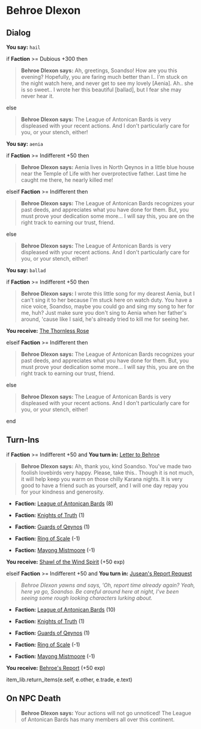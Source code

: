 # Behroe Dlexon
## Dialog

**You say:** `hail`



if **Faction** >= Dubious +300 then 



>**Behroe Dlexon says:** Ah, greetings, Soandso!  How are you this evening?  Hopefully, you are faring much better than I..  I'm stuck on the night watch here, and never get to see my lovely [Aenia].  Ah..  she is so sweet..  I wrote her this beautiful [ballad], but I fear she may never hear it.


else



>**Behroe Dlexon says:** The League of Antonican Bards is very displeased with your recent actions.   And I don't particularly care for you, or your stench, either!



**You say:** `aenia`



if **Faction** >= Indifferent +50 then



>**Behroe Dlexon says:** Aenia lives in North Qeynos in a little blue house near the Temple of Life with her overprotective father.  Last time he caught me there, he nearly killed me!


elseif **Faction** >= Indifferent then



>**Behroe Dlexon says:** The League of Antonican Bards recognizes your past deeds, and appreciates what you have done for them. But, you must prove your dedication some more... I will say this, you are on the right track to earning our trust, friend.


else



>**Behroe Dlexon says:** The League of Antonican Bards is very displeased with your recent actions.   And I don't particularly care for you, or your stench, either!



**You say:** `ballad`



if **Faction** >= Indifferent +50 then 




>**Behroe Dlexon says:** I wrote this little song for my dearest Aenia, but I can't sing it to her because I'm stuck here on watch duty.  You have a nice voice, Soandso, maybe you could go and sing my song to her for me, huh?  Just make sure you don't sing to Aenia when her father's around, 'cause like I said, he's already tried to kill me for seeing her.



**You receive:**  [The Thornless Rose](/item/18026)


elseif **Faction** >= Indifferent then



>**Behroe Dlexon says:** The League of Antonican Bards recognizes your past deeds, and appreciates what you have done for them. But, you must prove your dedication some more... I will say this, you are on the right track to earning our trust, friend.


else



>**Behroe Dlexon says:** The League of Antonican Bards is very displeased with your recent actions.   And I don't particularly care for you, or your stench, either!


end

## Turn-Ins




if **Faction** >= Indifferent +50 and  **You turn in:** [Letter to Behroe](/item/18027)


>**Behroe Dlexon says:** Ah, thank you, kind Soandso.  You've made two foolish lovebirds very happy.  Please, take this..  Though it is not much, it will help keep you warm on those chilly Karana nights.  It is very good to have a friend such as yourself, and I will one day repay you for your kindness and generosity.





* __Faction:__ [League of Antonican Bards](/faction/284) (8)


* __Faction:__ [Knights of Truth](/faction/281) (1)


* __Faction:__ [Guards of Qeynos](/faction/262) (1)


* __Faction:__ [Ring of Scale](/faction/304) (-1)


* __Faction:__ [Mayong Mistmoore](/faction/285) (-1)


 **You receive:**  [Shawl of the Wind Spirit](/item/1055) (+50 exp)

elseif **Faction** >= Indifferent +50 and  **You turn in:** [Jusean's Report Request](/item/18021)


>*Behroe Dlexon yawns and says, 'Oh, report time already again?  Yeah, here ya go, Soandso.  Be careful around here at night, I've been seeing some rough looking characters lurking about.*





* __Faction:__ [League of Antonican Bards](/faction/284) (10)


* __Faction:__ [Knights of Truth](/faction/281) (1)


* __Faction:__ [Guards of Qeynos](/faction/262) (1)


* __Faction:__ [Ring of Scale](/faction/304) (-1)


* __Faction:__ [Mayong Mistmoore](/faction/285) (-1)


 **You receive:**  [Behroe's Report](/item/18023) (+50 exp)

item_lib.return_items(e.self, e.other, e.trade, e.text)
## On NPC Death

>**Behroe Dlexon says:** Your actions will not go unnoticed! The League of Antonican Bards has many members all over this continent.
